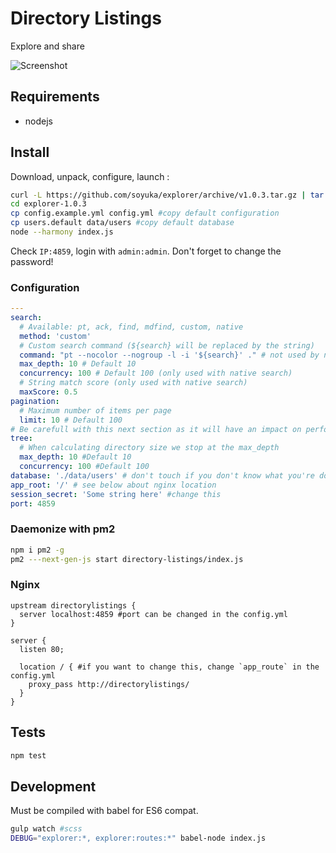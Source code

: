 # Directory Listings

Explore and share

![Screenshot](https://raw.githubusercontent.com/soyuka/explorer/master/screen.png)

## Requirements

- nodejs

## Install

Download, unpack, configure, launch :

```bash
curl -L https://github.com/soyuka/explorer/archive/v1.0.3.tar.gz | tar xz
cd explorer-1.0.3
cp config.example.yml config.yml #copy default configuration
cp users.default data/users #copy default database
node --harmony index.js
```

Check `IP:4859`, login with `admin:admin`. Don't forget to change the password!

### Configuration

```yaml
---
search: 
  # Available: pt, ack, find, mdfind, custom, native
  method: 'custom' 
  # Custom search command (${search} will be replaced by the string) 
  command: "pt --nocolor --nogroup -l -i '${search}' ." # not used by native
  max_depth: 10 # Default 10
  concurrency: 100 # Default 100 (only used with native search)
  # String match score (only used with native search)
  maxScore: 0.5
pagination:
  # Maximum number of items per page
  limit: 10 # Default 100
# Be carefull with this next section as it will have an impact on performances
tree:
  # When calculating directory size we stop at the max_depth
  max_depth: 10 #Default 10
  concurrency: 100 #Default 100
database: './data/users' # don't touch if you don't know what you're doing
app_root: '/' # see below about nginx location
session_secret: 'Some string here' #change this
port: 4859
```

### Daemonize with pm2
```bash
npm i pm2 -g
pm2 ---next-gen-js start directory-listings/index.js
```

### Nginx

```nginx
upstream directorylistings {
  server localhost:4859 #port can be changed in the config.yml
}

server {
  listen 80;

  location / { #if you want to change this, change `app_route` in the config.yml
    proxy_pass http://directorylistings/ 
  }
}
```

## Tests

```bash
npm test
```

## Development

Must be compiled with babel for ES6 compat.

```bash
gulp watch #scss
DEBUG="explorer:*, explorer:routes:*" babel-node index.js
```
